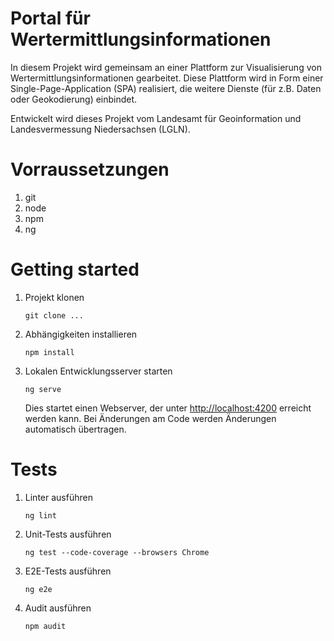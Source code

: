 # Portal für Wertermittlungsinformationen

In diesem Projekt wird gemeinsam an einer Plattform zur Visualisierung von Wertermittlungsinformationen gearbeitet.
Diese Plattform wird in Form einer Single-Page-Application (SPA) realisiert, die weitere Dienste (für z.B. Daten oder 
Geokodierung) einbindet. 

Entwickelt wird dieses Projekt vom Landesamt für Geoinformation und Landesvermessung Niedersachsen (LGLN).

# Vorraussetzungen

1. git
2. node
3. npm
4. ng

# Getting started

1. Projekt klonen  
    ```
   git clone ... 
   ```
2. Abhängigkeiten installieren  
    ```
    npm install
   ```
    
3. Lokalen Entwicklungsserver starten  
    ```
    ng serve
   ```  
    Dies startet einen Webserver, der unter [http://localhost:4200](http://localhost:4200) erreicht werden kann.
    Bei Änderungen am Code werden Änderungen automatisch übertragen. 
 
# Tests

1. Linter ausführen
    ```
    ng lint
   ```

2. Unit-Tests ausführen
    ```
    ng test --code-coverage --browsers Chrome
   ```

3. E2E-Tests ausführen
    ```
    ng e2e
   ```
 
 4. Audit ausführen
     ```
     npm audit
    ```
 
